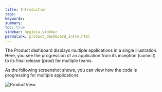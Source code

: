 ```yaml
---
title: Introduction
tags:
keywords:
summary:
toc: true
sidebar: hygieia_sidebar
permalink: product_dashboard_intro.html
---
```


The Product dashboard displays multiple applications in a single illustration. Here, you see the progression of an application from its inception (commit) to its final release (prod) for multiple teams.

As the following screenshot shows, you can view how the code is progressing for multiple applications:

![ProductView](https://hygieia.github.io/Hygieia/media/images/Screenshots/hygieia-product-dashboard.png)
